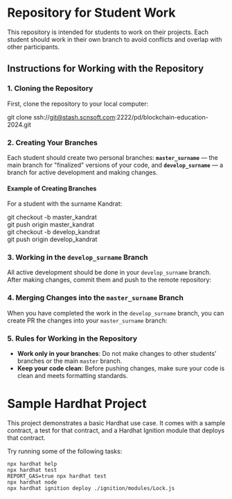 # Repository for Student Work

This repository is intended for students to work on their projects. Each student should work in their own branch to avoid conflicts and overlap with other participants.

## Instructions for Working with the Repository

### 1. Cloning the Repository

First, clone the repository to your local computer:

git clone ssh://git@stash.scnsoft.com:2222/pd/blockchain-education-2024.git

### 2. Creating Your Branches

Each student should create two personal branches: **`master_surname`** — the main branch for "finalized" versions of your code, and **`develop_surname`** — a branch for active development and making changes.

#### Example of Creating Branches

For a student with the surname Kandrat:

git checkout -b master_kandrat  
git push origin master_kandrat  
git checkout -b develop_kandrat  
git push origin develop_kandrat

### 3. Working in the `develop_surname` Branch

All active development should be done in your `develop_surname` branch. After making changes, commit them and push to the remote repository:

### 4. Merging Changes into the `master_surname` Branch

When you have completed the work in the `develop_surname` branch, you can create PR the changes into your `master_surname` branch:

### 5. Rules for Working in the Repository

- **Work only in your branches**: Do not make changes to other students' branches or the main `master` branch.
- **Keep your code clean**: Before pushing changes, make sure your code is clean and meets formatting standards.

# Sample Hardhat Project

This project demonstrates a basic Hardhat use case. It comes with a sample contract, a test for that contract, and a Hardhat Ignition module that deploys that contract.

Try running some of the following tasks:

```shell
npx hardhat help
npx hardhat test
REPORT_GAS=true npx hardhat test
npx hardhat node
npx hardhat ignition deploy ./ignition/modules/Lock.js
```

